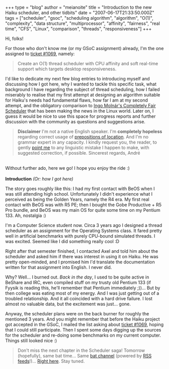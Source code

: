 +++
type = "blog"
author = "meianoite"
title = "Introduction to the new Haiku scheduler, and other tidbits"
date = "2007-06-17T21:33:50.000Z"
tags = ["scheduler", "gsoc", "scheduling algorithm", "algorithm", "O(1)", "complexity", "data structure", "multiprocessor", "affinity", "fairness", "real time", "CFS", "Linux", "comparison", "threads", "responsiveness"]
+++

Hi, folks!

For those who don't know me (or my GSoC assignment) already, I'm the one assigned to <a href="https://dev.haiku-os.org/ticket/1069">ticket #1069</a>, namely:

<blockquote>Create an O(1) thread scheduler with CPU affinity and soft real-time support which targets desktop responsiveness.</blockquote>

I'd like to dedicate my next few blog entries to introducing myself and discussing how I got here, why I wanted to tackle this specific task, what background I have regarding the subject of thread scheduling, how I failed miserably to realise that my first attempt at designing an algorithm suitable for Haiku's needs had fundamental flaws, how far I am at my second attempt, and the obligatory comparison to <a href="http://people.redhat.com/mingo/cfs-scheduler/sched-design-CFS.txt">Ingo Moln&aacute;r's Completely Fair Scheduler</a> that has been making the news in the Linux world. <!--break--> Later on, I guess it would be nice to use this space for progress reports and further discussion with the community as questions and suggestions arise.
<br>
<a name="disclaimer"></a><blockquote><b>Disclaimer</b>
I'm not a native English speaker. I'm <b>completely hopeless</b> regarding correct usage of <a href="http://owl.english.purdue.edu/handouts/esl/eslprep2.html">prepositions of location</a>. And I'm no grammar expert in any capacity. I kindly request you, the reader, to gently <a href="/user/1164/contact">point me</a> to any linguistic mistake I happen to make, with suggested correction, if possible.
Sincerest regards,
Andr&eacute;</blockquote><br>
Without further ado, here we go! I hope you enjoy the ride :)
<br><br>
<b>Introduction</b>
<i>(Or: how I got here)</i>

The story goes roughly like this: I had my first contact with BeOS when I was still attending high school. Unfortunately I didn't experience what I perceived as being the Golden Years, namely the R4 era. My first real contact with BeOS was with R5 PE; then I bought the Gobe Productive + R5 Pro bundle, and BeOS was my main OS for quite some time on my Pentium 133. Ah, nostalgia :)

I'm a Computer Science student now. Circa 3 years ago I designed a thread scheduler as an assignment for the Operating Systems class. It fared pretty well in artificial benchmarks with purely CPU-bound simulated threads. I was excited. Seemed like I did something really cool :D

Right after that semester finished, I contacted Axel and told him about the scheduler and asked him if there was interest in using it on Haiku. He was pretty open-minded, and I promised him I'd translate the documentation written for that assignment into English. I never did.

Why? Well... I burned out. <i>Back in the day</i>, I used to be quite active in BeShare and IRC, even compiled stuff on my trusty old Pentium 133 (if Fyysik is reading this, he'll remember that Pentium immediately ;))... But by then college was eating most of my energy. And I was just getting out of a troubled relationship. And it all coincided with a hard drive failure. I lost almost no valuable data, but the excitement was just... gone.

Anyway, the scheduler plans were on the back burner for roughly the mentioned 3 years. And you might remember that before the Haiku project got accepted in the GSoC, I mailed the list asking about <a href="https://dev.haiku-os.org/ticket/1069">ticket #1069</a>, hoping that I could still participate. <a name="bench"></a>Then I spent some days digging up the sources for the scheduler and re-doing some benchmarks on my current computer. Things still looked nice :)
<br>
<blockquote>Don't miss the next chapter in the Scheduler saga! Tomorrow (hopefully), same bat time... Same <a href="/blog/meianoite">bat channel</a> (powered by <a href="/blog/1164/feed">RSS feeds</a>!)... <a href="/blog/meianoite">Right here</a>. Stay tuned.</blockquote>